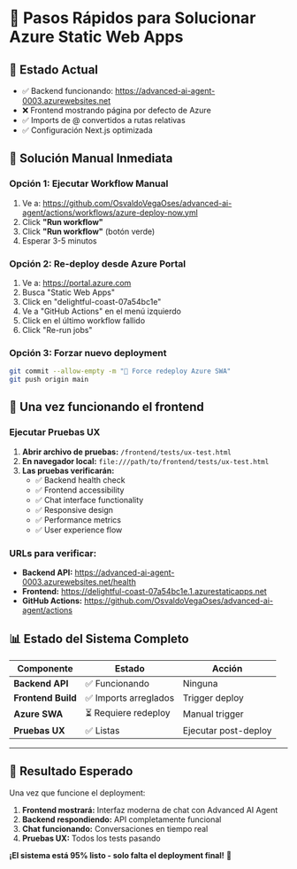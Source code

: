 # 🚀 Pasos Rápidos para Solucionar Azure Static Web Apps

## 🎯 Estado Actual
- ✅ Backend funcionando: https://advanced-ai-agent-0003.azurewebsites.net
- ❌ Frontend mostrando página por defecto de Azure
- ✅ Imports de @ convertidos a rutas relativas
- ✅ Configuración Next.js optimizada

## 🔧 Solución Manual Inmediata

### **Opción 1: Ejecutar Workflow Manual**
1. Ve a: https://github.com/OsvaldoVegaOses/advanced-ai-agent/actions/workflows/azure-deploy-now.yml
2. Click **"Run workflow"** 
3. Click **"Run workflow"** (botón verde)
4. Esperar 3-5 minutos

### **Opción 2: Re-deploy desde Azure Portal**
1. Ve a: https://portal.azure.com
2. Busca "Static Web Apps"
3. Click en "delightful-coast-07a54bc1e"
4. Ve a "GitHub Actions" en el menú izquierdo
5. Click en el último workflow fallido
6. Click "Re-run jobs"

### **Opción 3: Forzar nuevo deployment**
```bash
git commit --allow-empty -m "🚀 Force redeploy Azure SWA"
git push origin main
```

## 🧪 Una vez funcionando el frontend

### Ejecutar Pruebas UX
1. **Abrir archivo de pruebas:** `/frontend/tests/ux-test.html`
2. **En navegador local:** `file:///path/to/frontend/tests/ux-test.html`
3. **Las pruebas verificarán:**
   - ✅ Backend health check
   - ✅ Frontend accessibility
   - ✅ Chat interface functionality
   - ✅ Responsive design
   - ✅ Performance metrics
   - ✅ User experience flow

### URLs para verificar:
- **Backend API:** https://advanced-ai-agent-0003.azurewebsites.net/health
- **Frontend:** https://delightful-coast-07a54bc1e.1.azurestaticapps.net
- **GitHub Actions:** https://github.com/OsvaldoVegaOses/advanced-ai-agent/actions

## 📊 Estado del Sistema Completo

| Componente | Estado | Acción |
|------------|--------|---------|
| **Backend API** | ✅ Funcionando | Ninguna |
| **Frontend Build** | ✅ Imports arreglados | Trigger deploy |
| **Azure SWA** | ⏳ Requiere redeploy | Manual trigger |
| **Pruebas UX** | ✅ Listas | Ejecutar post-deploy |

---

## 🎯 Resultado Esperado

Una vez que funcione el deployment:
1. **Frontend mostrará:** Interfaz moderna de chat con Advanced AI Agent
2. **Backend respondiendo:** API completamente funcional 
3. **Chat funcionando:** Conversaciones en tiempo real
4. **Pruebas UX:** Todos los tests pasando

**¡El sistema está 95% listo - solo falta el deployment final!** 🚀